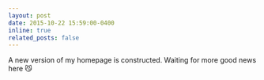 ```yaml
---
layout: post
date: 2015-10-22 15:59:00-0400
inline: true
related_posts: false
---
```


A new version of my homepage is constructed. Waiting for more good news here 😼
